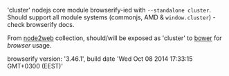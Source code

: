 'cluster' nodejs core module browserify-ied with `--standalone cluster`. Should support all module systems (commonjs, AMD & `window.cluster`) - check browserify docs.

From [node2web](http://github.com/anodynos/node2web) collection,
should/will be exposed as 'cluster' to [bower](http://bower.io) for *browser* usage.

browserify version: '3.46.1', build date 'Wed Oct 08 2014 17:33:15 GMT+0300 (EEST)'